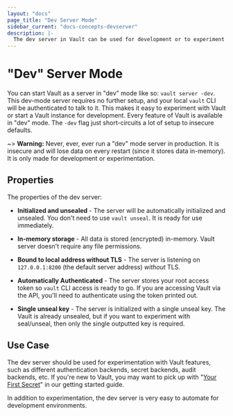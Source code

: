 ```yaml
---
layout: "docs"
page_title: "Dev Server Mode"
sidebar_current: "docs-concepts-devserver"
description: |-
  The dev server in Vault can be used for development or to experiment with Vault.
---
```


# "Dev" Server Mode

You can start Vault as a server in "dev" mode like so: `vault server -dev`.
This dev-mode server requires no further setup, and your local `vault` CLI will
be authenticated to talk to it. This makes it easy to experiment with Vault or
start a Vault instance for development. Every feature of Vault is available in 
"dev" mode. The `-dev` flag just short-circuits a lot of setup to insecure 
defaults.

~> **Warning:** Never, ever, ever run a "dev" mode server in production.
It is insecure and will lose data on every restart (since it stores data
in-memory). It is only made for development or experimentation.

## Properties

The properties of the dev server:

  * **Initialized and unsealed** - The server will be automatically initialized
    and unsealed. You don't need to use `vault unseal`. It is ready for use
    immediately.

  * **In-memory storage** - All data is stored (encrypted) in-memory. Vault
    server doesn't require any file permissions.

  * **Bound to local address without TLS** - The server is listening on
    `127.0.0.1:8200` (the default server address) _without_ TLS.

  * **Automatically Authenticated** - The server stores your root access
    token so `vault` CLI access is ready to go. If you are accessing Vault
    via the API, you'll need to authenticate using the token printed out.

  * **Single unseal key** - The server is initialized with a single unseal
    key. The Vault is already unsealed, but if you want to experiment with
    seal/unseal, then only the single outputted key is required.

## Use Case

The dev server should be used for experimentation with Vault features, such
as different authentication backends, secret backends, audit backends, etc.
If you're new to Vault, you may want to pick up with "[Your First 
Secret](http://vaultproject.io/intro/getting-started/first-secret.html)" in 
our getting started guide.

In addition to experimentation, the dev server is very easy to automate
for development environments.
